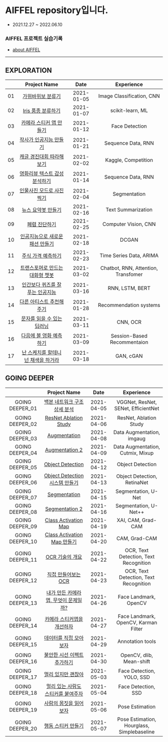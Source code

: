 # AIFFEL repository입니다.

* 2021.12.27 ~ 2022.06.10

### AIFFEL 프로젝트 실습기록

* [about AIFFEL](https://aiffel.io/)

---
## EXPLORATION

|              |               Project Name                    |  Date    |      Experience        |
|:------------:|:---------------------------------------------:|:--------:|:----------------------:|
|01|[가위바위보 분류기](./Exploration_01)            |2021-01-05|Image Classification, CNN|
|02|[Iris 품종 분류하기](./exploration_02)           |2021-01-07|scikit-learn, ML        |
|03|[카메라 스티커 앱 만들기](./exploration_03)       |2021-01-12|Face Detection          |
|04|[작사가 인공지능 만들기](./exploration_06)        |2021-01-21|Sequence Data, RNN     |
|05|[캐글 경진대회 따라해보기](./exploration_09)      |2021-02-02|Kaggle, Competition    |
|06|[영화리뷰 텍스트 감성분석하기](./exploration_04)  |2021-01-14|Sequence Data, RNN      |
|07|[인물사진 모드로 사진찍기](./exploration_10)      |2021-02-04|Segmentation           |
|08|[뉴스 요약봇 만들기](./exploration_11)           |2021-02-16|Text Summarization     |
|09|[폐렴 진단하기](./exploration_14)                |2021-02-25|Computer Vision, CNN   |
|10|[인공지능으로 새로운 패션 만들기](./exploration_12) |2021-02-18|DCGAN                  |
|11|[주식 가격 예측하기](./exploration_13)           |2021-02-23|Time Series Data, ARIMA|
|12|[트랜스포머로 만드는 대화형 챗봇](./exploration_15)|2021-03-02|Chatbot, RNN, Attention, Transfomer|
|13|[인간보다 퀴즈를 잘 푸는 인공지능](./exploration_19) |2021-03-16|RNN, LSTM, BERT      |
|14|[다른 아티스트 추천해주기](./exploration_08)      |2021-01-28|Recommendation systems |
|15|[문자를 읽을 수 있는 딥러닝](./exploration_18)    |2021-03-11|CNN, OCR                |
|16|[다음에 볼 영화 예측하기](./exploration_17)       |2021-03-09|Session-Based Recommentaion|
|17|[난 스케치를 할테니 넌 채색을 하거라](./exploration_20)|2021-03-18|GAN, cGAN           |


## GOING DEEPER

|               |               Project Name                       |  Date    |              Experience           |
|:-------------:|:------------------------------------------------:|:--------:|:---------------------------------:|
|GOING DEEPER_01|[백본 네트워크 구조 상세 분석](./going_deeper_01)   |2021-04-05|VGGNet, ResNet, SENet, EfficientNet|
|GOING DEEPER_02|[ResNet Ablation Study](./going_deeper_02)        |2021-04-06|ResNet, Ablation Study             |
|GOING DEEPER_03|[Augmentation](./going_deeper_03)                 |2021-04-08|Data Augmentation, imgaug          |
|GOING DEEPER_04|[Augmentation 2](./going_deeper_04)               |2021-04-09|Data Augmentation, Cutmix, Mixup   |
|GOING DEEPER_05|[Object Detection](./going_deeper_05)             |2021-04-12|Object Detection                   |
|GOING DEEPER_06|[Object Detection 시스템 만들기](./going_deeper_06)|2021-04-13|Object Detection, RetinaNet        |
|GOING DEEPER_07|[Segmentation](./going_deeper_07)                 |2021-04-15|Segmentation, U-Net                |
|GOING DEEPER_08|[Segmentation 2](./going_deeper_08)               |2021-04-16|Segmentation, U-Net++              |
|GOING DEEPER_09|[Class Activation Map](./going_deeper_09)         |2021-04-19|XAI, CAM, Grad-CAM                 |
|GOING DEEPER_10|[Class Activation Map 만들기](./going_deeper_10)  |2021-04-20|CAM, Grad-CAM                       |
|GOING DEEPER_11|[OCR 기술의 개요](./going_deeper_11)               |2021-04-22|OCR, Text Detection, Text Recognition|
|GOING DEEPER_12|[직접 만들어보는 OCR](./going_deeper_12)           |2021-04-23|OCR, Text Detection, Text Recognition|
|GOING DEEPER_13|[내가 만든 카메라앱, 무엇이 문제일까?](./going_deeper_13)|2021-04-26|Face Landmark, OpenCV           |
|GOING DEEPER_14|[카메라 스티커앱을 개선하자](./going_deeper_14)    |2021-04-27|Face Landmark, OpenCV, Karman Filter |
|GOING DEEPER_15|[데이터를 직접 모아보자](./going_deeper_15)        |2021-04-29|Annotation tools                     |
|GOING DEEPER_16|[불안한 시선 이펙트 추가하기](./going_deeper_16)   |2021-04-30|OpenCV, dlib, Mean-shift             |
|GOING DEEPER_17|[멀리 있지만 괜찮아](./going_deeper_17)            |2021-05-03|Face Detection, YOLO, SSD            |
|GOING DEEPER_18|[멀리 있는 사람도 스티커를 붙여주자](./going_deeper_18)|2021-05-04|Face Detection, SSD               |
|GOING DEEPER_19|[사람의 몸짓을 읽어보자](./going_deeper_19)        |2021-05-06|Pose Estimation                      |
|GOING DEEPER_20|[행동 스티커 만들기](./going_deeper_20)            |2021-05-07|Pose Estimation, Hourglass, Simplebaseline|


